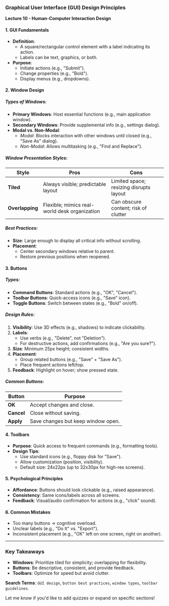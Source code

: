 
### **Graphical User Interface (GUI) Design Principles**  
**Lecture 10 - Human-Computer Interaction Design**  

#### **1. GUI Fundamentals**  
- **Definition**:  
  - A square/rectangular control element with a label indicating its action.  
  - Labels can be text, graphics, or both.  
- **Purpose**:  
  - Initiate actions (e.g., "Submit").  
  - Change properties (e.g., "Bold").  
  - Display menus (e.g., dropdowns).  

#### **2. Window Design**  
##### **Types of Windows**:  
- **Primary Windows**: Host essential functions (e.g., main application window).  
- **Secondary Windows**: Provide supplemental info (e.g., settings dialog).  
- **Modal vs. Non-Modal**:  
  - *Modal*: Blocks interaction with other windows until closed (e.g., "Save As" dialog).  
  - *Non-Modal*: Allows multitasking (e.g., "Find and Replace").  

##### **Window Presentation Styles**:  
| **Style**          | **Pros**                                      | **Cons**                                      |  
|--------------------|-----------------------------------------------|-----------------------------------------------|  
| **Tiled**          | Always visible; predictable layout            | Limited space; resizing disrupts layout       |  
| **Overlapping**    | Flexible; mimics real-world desk organization | Can obscure content; risk of clutter          |  

##### **Best Practices**:  
- **Size**: Large enough to display all critical info without scrolling.  
- **Placement**:  
  - Center secondary windows relative to parent.  
  - Restore previous positions when reopened.  

#### **3. Buttons**  
##### **Types**:  
- **Command Buttons**: Standard actions (e.g., "OK", "Cancel").  
- **Toolbar Buttons**: Quick-access icons (e.g., "Save" icon).  
- **Toggle Buttons**: Switch between states (e.g., "Bold" on/off).  

##### **Design Rules**:  
1. **Visibility**: Use 3D effects (e.g., shadows) to indicate clickability.  
2. **Labels**:  
   - Use verbs (e.g., "Delete", not "Deletion").  
   - For destructive actions, add confirmations (e.g., "Are you sure?").  
3. **Size**: Minimum 25px height; consistent widths.  
4. **Placement**:  
   - Group related buttons (e.g., "Save" + "Save As").  
   - Place frequent actions left/top.  
5. **Feedback**: Highlight on hover; show pressed state.  

##### **Common Buttons**:  
| **Button**   | **Purpose**                                  |  
|--------------|---------------------------------------------|  
| **OK**       | Accept changes and close.                   |  
| **Cancel**   | Close without saving.                       |  
| **Apply**    | Save changes but keep window open.          |  

#### **4. Toolbars**  
- **Purpose**: Quick access to frequent commands (e.g., formatting tools).  
- **Design Tips**:  
  - Use standard icons (e.g., floppy disk for "Save").  
  - Allow customization (position, visibility).  
  - Default size: 24x22px (up to 32x30px for high-res screens).  

#### **5. Psychological Principles**  
- **Affordance**: Buttons should look clickable (e.g., raised appearance).  
- **Consistency**: Same icons/labels across all screens.  
- **Feedback**: Visual/audio confirmation for actions (e.g., "click" sound).  

#### **6. Common Mistakes**  
- Too many buttons → cognitive overload.  
- Unclear labels (e.g., "Do It" vs. "Export").  
- Inconsistent placement (e.g., "OK" left on one screen, right on another).  

---

### **Key Takeaways**  
- **Windows**: Prioritize tiled for simplicity; overlapping for flexibility.  
- **Buttons**: Be descriptive, consistent, and provide feedback.  
- **Toolbars**: Optimize for speed but avoid clutter.  

**Search Terms**: `GUI design`, `button best practices`, `window types`, `toolbar guidelines`.  

Let me know if you'd like to add quizzes or expand on specific sections!
